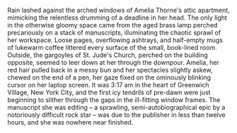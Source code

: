 Rain lashed against the arched windows of Amelia Thorne's attic apartment, mimicking the relentless drumming of a deadline in her head.  The only light in the otherwise gloomy space came from the aged brass lamp perched precariously on a stack of manuscripts, illuminating the chaotic sprawl of her workspace.  Loose pages, overflowing ashtrays, and half-empty mugs of lukewarm coffee littered every surface of the small, book-lined room. Outside, the gargoyles of St. Jude's Church, perched on the building opposite, seemed to leer down at her through the downpour.  Amelia, her red hair pulled back in a messy bun and her spectacles slightly askew, chewed on the end of a pen, her gaze fixed on the ominously blinking cursor on her laptop screen. It was 3:17 am in the heart of Greenwich Village, New York City, and the first icy tendrils of pre-dawn were just beginning to slither through the gaps in the ill-fitting window frames.  The manuscript she was editing – a sprawling, semi-autobiographical epic by a notoriously difficult rock star – was due to the publisher in less than twelve hours, and she was nowhere near finished.

